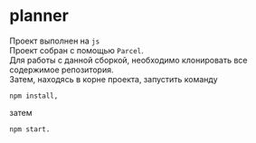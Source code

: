 # planner

Проект выполнен на `js`  
Проект собран с помощью `Parcel`.  
Для работы с данной сборкой, необходимо клонировать все содержимое репозитория.  
Затем, находясь в корне проекта, запустить команду
```
npm install,
```
затем 
```
npm start.  
```


